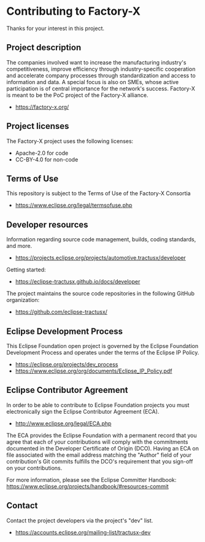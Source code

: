 # Contributing to Factory-X

Thanks for your interest in this project.

## Project description

The companies involved want to increase the manufacturing industry's
competitiveness, improve efficiency through industry-specific cooperation and
accelerate company processes through standardization and access to information
and data. A special focus is also on SMEs, whose active participation is of
central importance for the network's success. Factory-X is meant to be the PoC 
project of the Factory-X alliance.

* <https://factory-x.org/>

## Project licenses

The Factory-X project uses the following licenses:

* Apache-2.0 for code
* CC-BY-4.0 for non-code

## Terms of Use

This repository is subject to the Terms of Use of the Factory-X Consortia

* https://www.eclipse.org/legal/termsofuse.php

## Developer resources

Information regarding source code management, builds, coding standards, and
more.

* https://projects.eclipse.org/projects/automotive.tractusx/developer

Getting started:

* https://eclipse-tractusx.github.io/docs/developer

The project maintains the source code repositories in the following GitHub organization:

* https://github.com/eclipse-tractusx/

## Eclipse Development Process

This Eclipse Foundation open project is governed by the Eclipse Foundation
Development Process and operates under the terms of the Eclipse IP Policy.

* https://eclipse.org/projects/dev_process
* https://www.eclipse.org/org/documents/Eclipse_IP_Policy.pdf

## Eclipse Contributor Agreement

In order to be able to contribute to Eclipse Foundation projects you must
electronically sign the Eclipse Contributor Agreement (ECA).

* http://www.eclipse.org/legal/ECA.php

The ECA provides the Eclipse Foundation with a permanent record that you agree
that each of your contributions will comply with the commitments documented in
the Developer Certificate of Origin (DCO). Having an ECA on file associated with
the email address matching the "Author" field of your contribution's Git commits
fulfills the DCO's requirement that you sign-off on your contributions.

For more information, please see the Eclipse Committer Handbook:
https://www.eclipse.org/projects/handbook/#resources-commit

## Contact

Contact the project developers via the project's "dev" list.

* https://accounts.eclipse.org/mailing-list/tractusx-dev

